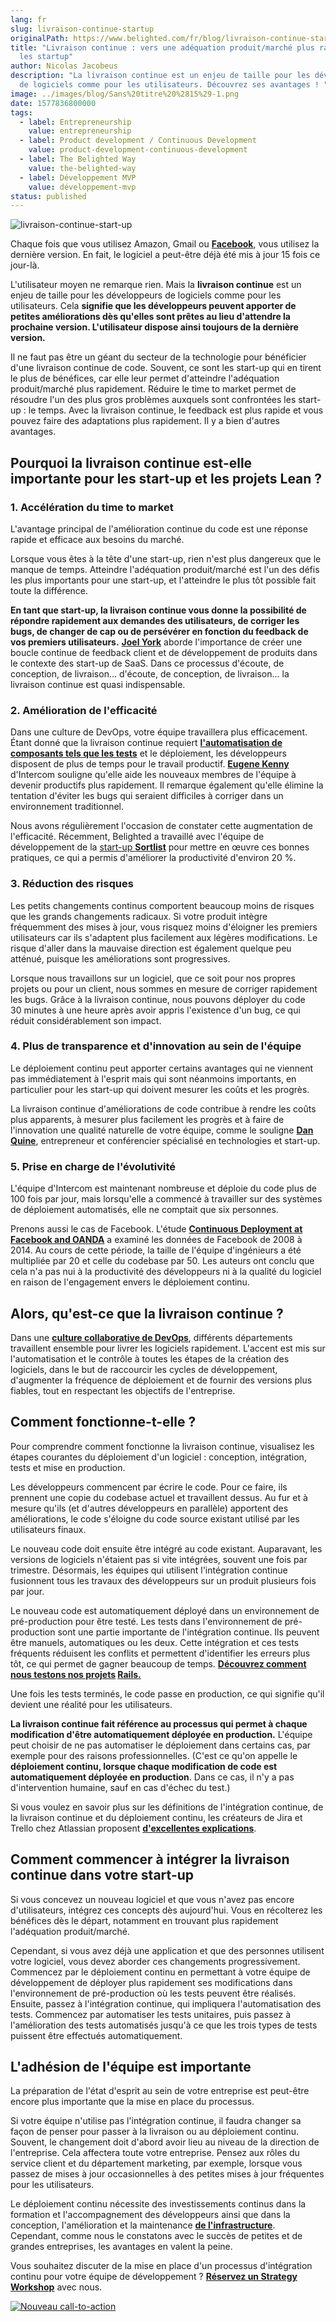```yaml
---
lang: fr
slug: livraison-continue-startup
originalPath: https://www.belighted.com/fr/blog/livraison-continue-startup
title: "Livraison continue : vers une adéquation produit/marché plus rapide pour
  les startup"
author: Nicolas Jacobeus
description: "La livraison continue est un enjeu de taille pour les développeurs
  de logiciels comme pour les utilisateurs. Découvrez ses avantages ! "
image: ../images/blog/Sans%20titre%20%2815%29-1.png
date: 1577836800000
tags:
  - label: Entrepreneurship
    value: entrepreneurship
  - label: Product development / Continuous Development
    value: product-development-continuous-development
  - label: The Belighted Way
    value: the-belighted-way
  - label: Développement MVP
    value: développement-mvp
status: published
---
```

![livraison-continue-start-up](/content/images/legacy/VEke_8VE4bqXcciducx31.png)

Chaque fois que vous utilisez Amazon, Gmail ou **[Facebook](https://code.facebook.com/posts/270314900139291/rapid-release-at-massive-scale/)**, vous utilisez la dernière version. En fait, le logiciel a peut-être déjà été mis à jour 15 fois ce jour-là. 

L'utilisateur moyen ne remarque rien. Mais la **livraison continue** est un enjeu de taille pour les développeurs de logiciels comme pour les utilisateurs. Cela **signifie que les développeurs peuvent apporter de petites améliorations dès qu'elles sont prêtes au lieu d'attendre la prochaine version. L'utilisateur dispose ainsi toujours de la dernière version.**

Il ne faut pas être un géant du secteur de la technologie pour bénéficier d'une livraison continue de code. Souvent, ce sont les start-up qui en tirent le plus de bénéfices, car elle leur permet d'atteindre l'adéquation produit/marché plus rapidement. Réduire le time to market permet de résoudre l'un des plus gros problèmes auxquels sont confrontées les start-up : le temps. Avec la livraison continue, le feedback est plus rapide et vous pouvez faire des adaptations plus rapidement. Il y a bien d'autres avantages.

**Pourquoi la livraison continue est-elle importante pour les start-up et les projets Lean ?**
----------------------------------------------------------------------------------------------

### **1\. Accélération du time to market**

L'avantage principal de l'amélioration continue du code est une réponse rapide et efficace aux besoins du marché.

Lorsque vous êtes à la tête d'une start-up, rien n'est plus dangereux que le manque de temps. Atteindre l'adéquation produit/marché est l'un des défis les plus importants pour une start-up, et l'atteindre le plus tôt possible fait toute la différence.

**En tant que start-up, la livraison continue vous donne la possibilité de répondre rapidement aux demandes des utilisateurs, de corriger les bugs, de changer de cap ou de persévérer en fonction du feedback de vos premiers utilisateurs.** **[Joel York](https://chaotic-flow.com/finding-saas-product-market-fit/)** aborde l'importance de créer une boucle continue de feedback client et de développement de produits dans le contexte des start-up de SaaS. Dans ce processus d'écoute, de conception, de livraison... d'écoute, de conception, de livraison... la livraison continue est quasi indispensable.

### **2\. Amélioration de l'efficacité**

Dans une culture de DevOps, votre équipe travaillera plus efficacement. Étant donné que la livraison continue requiert **[l'automatisation de composants tels que les tests](/fr/blog/tests-logiciels)** et le déploiement, les développeurs disposent de plus de temps pour le travail productif. **[Eugene Kenny](https://blog.intercom.com/why-continuous-deployment-just-keeps-on-giving/)** d'Intercom souligne qu'elle aide les nouveaux membres de l'équipe à devenir productifs plus rapidement. Il remarque également qu'elle élimine la tentation d'éviter les bugs qui seraient difficiles à corriger dans un environnement traditionnel.

Nous avons régulièrement l'occasion de constater cette augmentation de l'efficacité. Récemment, Belighted a travaillé avec l'équipe de développement de la [start-up **Sortlist**](/fr/clients/sortlist) pour mettre en œuvre ces bonnes pratiques, ce qui a permis d'améliorer la productivité d'environ 20 %.

### **3\. Réduction des risques**

Les petits changements continus comportent beaucoup moins de risques que les grands changements radicaux. Si votre produit intègre fréquemment des mises à jour, vous risquez moins d'éloigner les premiers utilisateurs car ils s'adaptent plus facilement aux légères modifications. Le risque d'aller dans la mauvaise direction est également quelque peu atténué, puisque les améliorations sont progressives.

Lorsque nous travaillons sur un logiciel, que ce soit pour nos propres projets ou pour un client, nous sommes en mesure de corriger rapidement les bugs. Grâce à la livraison continue, nous pouvons déployer du code 30 minutes à une heure après avoir appris l'existence d'un bug, ce qui réduit considérablement son impact.

### **4\. Plus de transparence et d'innovation au sein de l'équipe**

Le déploiement continu peut apporter certains avantages qui ne viennent pas immédiatement à l'esprit mais qui sont néanmoins importants, en particulier pour les start-up qui doivent mesurer les coûts et les progrès.

La livraison continue d'améliorations de code contribue à rendre les coûts plus apparents, à mesurer plus facilement les progrès et à faire de l'innovation une qualité naturelle de votre équipe, comme le souligne **[Dan Quine](https://medium.com/continuous-delivery/why-continuous-deployment-matters-to-business-6a79b5602145)**, entrepreneur et conférencier spécialisé en technologies et start-up.

### **5\. Prise en charge de l'évolutivité**

L'équipe d'Intercom est maintenant nombreuse et déploie du code plus de 100 fois par jour, mais lorsqu'elle a commencé à travailler sur des systèmes de déploiement automatisés, elle ne comptait que six personnes.

Prenons aussi le cas de Facebook. L'étude **[Continuous Deployment at Facebook and OANDA](https://research.fb.com/wp-content/uploads/2017/01/paper_icse-savor-2016.pdf?)** a examiné les données de Facebook de 2008 à 2014. Au cours de cette période, la taille de l'équipe d'ingénieurs a été multipliée par 20 et celle du codebase par 50. Les auteurs ont conclu que cela n'a pas nui à la productivité des développeurs ni à la qualité du logiciel en raison de l'engagement envers le déploiement continu.

**Alors, qu'est-ce que la livraison continue ?**
------------------------------------------------

Dans une **[culture collaborative de DevOps](https://fr.wikipedia.org/wiki/Livraison_continue)**, différents départements travaillent ensemble pour livrer les logiciels rapidement. L'accent est mis sur l'automatisation et le contrôle à toutes les étapes de la création des logiciels, dans le but de raccourcir les cycles de développement, d'augmenter la fréquence de déploiement et de fournir des versions plus fiables, tout en respectant les objectifs de l'entreprise.

**Comment fonctionne-t-elle ?**
-------------------------------

Pour comprendre comment fonctionne la livraison continue, visualisez les étapes courantes du déploiement d'un logiciel : conception, intégration, tests et mise en production.

Les développeurs commencent par écrire le code. Pour ce faire, ils prennent une copie du codebase actuel et travaillent dessus. Au fur et à mesure qu'ils (et d'autres développeurs en parallèle) apportent des améliorations, le code s'éloigne du code source existant utilisé par les utilisateurs finaux.

Le nouveau code doit ensuite être intégré au code existant. Auparavant, les versions de logiciels n'étaient pas si vite intégrées, souvent une fois par trimestre. Désormais, les équipes qui utilisent l'intégration continue fusionnent tous les travaux des développeurs sur un produit plusieurs fois par jour.

Le nouveau code est automatiquement déployé dans un environnement de pré-production pour être testé. Les tests dans l'environnement de pré-production sont une partie importante de l'intégration continue. Ils peuvent être manuels, automatiques ou les deux. Cette intégration et ces tests fréquents réduisent les conflits et permettent d'identifier les erreurs plus tôt, ce qui permet de gagner beaucoup de temps. **[Découvrez comment nous testons nos projets](https://www.belighted.com/blog/how-we-test-our-rails-projects-1-3) [Rails](https://www.belighted.com/blog/how-we-test-our-rails-projects-1-3)[.](https://www.belighted.com/blog/how-we-test-our-rails-projects-1-3)**

Une fois les tests terminés, le code passe en production, ce qui signifie qu'il devient une réalité pour les utilisateurs.

**La livraison continue fait référence au processus qui permet à chaque modification d'être automatiquement déployée en production.** L'équipe peut choisir de ne pas automatiser le déploiement dans certains cas, par exemple pour des raisons professionnelles. (C'est ce qu'on appelle le **déploiement continu, lorsque chaque modification de code est automatiquement déployée en production**. Dans ce cas, il n'y a pas d'intervention humaine, sauf en cas d'échec du test.) 

Si vous voulez en savoir plus sur les définitions de l'intégration continue, de la livraison continue et du déploiement continu, les créateurs de Jira et Trello chez Atlassian proposent **[d'excellentes explications](https://www.atlassian.com/continuous-delivery/ci-vs-ci-vs-cd)**. 

**Comment commencer à intégrer la livraison continue dans votre start-up**
--------------------------------------------------------------------------

Si vous concevez un nouveau logiciel et que vous n'avez pas encore d'utilisateurs, intégrez ces concepts dès aujourd'hui. Vous en récolterez les bénéfices dès le départ, notamment en trouvant plus rapidement l'adéquation produit/marché. 

Cependant, si vous avez déjà une application et que des personnes utilisent votre logiciel, vous devez aborder ces changements progressivement. Commencez par le déploiement continu en permettant à votre équipe de développement de déployer plus rapidement ses modifications dans l'environnement de pré-production où les tests peuvent être réalisés. Ensuite, passez à l'intégration continue, qui impliquera l'automatisation des tests. Commencez par automatiser les tests unitaires, puis passez à l'amélioration des tests automatisés jusqu'à ce que les trois types de tests puissent être effectués automatiquement.

**L'adhésion de l'équipe est importante**
-----------------------------------------

La préparation de l'état d'esprit au sein de votre entreprise est peut-être encore plus importante que la mise en place du processus.

Si votre équipe n'utilise pas l'intégration continue, il faudra changer sa façon de penser pour passer à la livraison ou au déploiement continu. Souvent, le changement doit d'abord avoir lieu au niveau de la direction de l'entreprise. Cela affectera toute votre entreprise. Pensez aux rôles du service client et du département marketing, par exemple, lorsque vous passez de mises à jour occasionnelles à des petites mises à jour fréquentes pour les utilisateurs.

Le déploiement continu nécessite des investissements continus dans la formation et l'accompagnement des développeurs ainsi que dans la conception, l'amélioration et la maintenance **[de l'infrastructure](/fr/blog/stack-technique-belighted)**. Cependant, comme nous le constatons avec le succès de petites et de grandes entreprises, les avantages en valent la peine.

Vous souhaitez discuter de la mise en place d'un processus d'intégration continu pour votre équipe de développement ? **[Réservez un Strategy Workshop](/fr/strategy-workshop)** avec nous. 

[![Nouveau call-to-action](/content/images/legacy/jLxarWVFZ4IWPcDnMDdPS.png)](https://cta-redirect.hubspot.com/cta/redirect/1684659/9910533f-98e7-4836-a277-f9b2eb95e8b8)